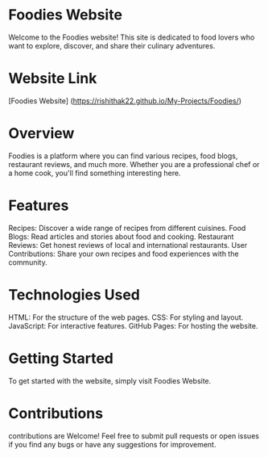 # Foodies Website
Welcome to the Foodies website! This site is dedicated to food lovers who want to explore, discover, and share their culinary adventures.

# Website Link
[Foodies Website] (https://rishithak22.github.io/My-Projects/Foodies/)

# Overview
Foodies is a platform where you can find various recipes, food blogs, restaurant reviews, and much more. Whether you are a professional chef or a home cook, you'll find something interesting here.

# Features
Recipes: Discover a wide range of recipes from different cuisines.
Food Blogs: Read articles and stories about food and cooking.
Restaurant Reviews: Get honest reviews of local and international restaurants.
User Contributions: Share your own recipes and food experiences with the community.

# Technologies Used
HTML: For the structure of the web pages.
CSS: For styling and layout.
JavaScript: For interactive features.
GitHub Pages: For hosting the website.

# Getting Started
To get started with the website, simply visit Foodies Website.

# Contributions
contributions are Welcome! Feel free to submit pull requests or open issues if you find any bugs or have any suggestions for improvement.
